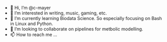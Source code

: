 - 👋 Hi, I’m @c-mayer
- 👀 I’m interested in writing, music, gaming, etc.
- 🌱 I’m currently learning Biodata Science. So especially focusing on Bash in Linux and Python.
- 💞️ I’m looking to collaborate on pipelines for metbolic modelling.
- 📫 How to reach me ...

<!---
c-mayer/c-mayer is a ✨ special ✨ repository because its `README.md` (this file) appears on your GitHub profile.
You can click the Preview link to take a look at your changes.
--->
